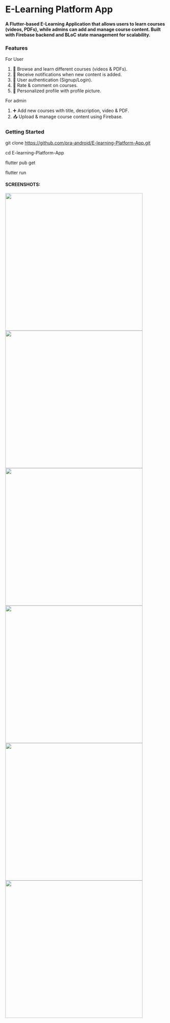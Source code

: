 # E-Learning Platform App


#### A Flutter-based E-Learning Application that allows users to learn courses (videos, PDFs), while admins can add and manage course content. Built with Firebase backend and BLoC state management for scalability.


### Features

For User

1. 📖 Browse and learn different courses (videos & PDFs).
2. 🔔 Receive notifications when new content is added.
3. 👤 User authentication (Signup/Login).
4. 💬 Rate & comment on courses.
5. 🎯 Personalized profile with profile picture.

For admin

1. ➕ Add new courses with title, description, video & PDF.
2. 📤 Upload & manage course content using Firebase.


### Getting Started
git clone https://github.com/pra-android/E-learning-Platform-App.git

cd E-learning-Platform-App

flutter pub get

flutter run

#### SCREENSHOTS:
<div class="plato">
<img src="https://github.com/user-attachments/assets/d7ce5ec3-e9a0-4078-b067-ef85d2398012"  height="430">
<img src="https://github.com/user-attachments/assets/5eed8713-c406-4b14-ac45-ba02b39f9bef" height="430">
 <img src="https://github.com/user-attachments/assets/324eaafe-dea1-4a68-b809-90505263300f"  height="430">
<img src="https://github.com/user-attachments/assets/a5c875b9-530e-49fb-a4f3-932b844e0100"  height="430">
  <img src="https://github.com/user-attachments/assets/2c4b9680-f152-4ad1-be40-dbfe16ba26c6"  height="430">
  <img src="https://github.com/user-attachments/assets/0289de88-b7b6-4ba5-88bd-2646cafa941c"  height="430">
</div>
